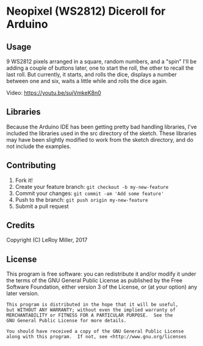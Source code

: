 # Neopixel (WS2812) Diceroll for Arduino 

## Usage

9 WS2812 pixels arranged in a square, random numbers, and a "spin" 
I'll be adding a couple of buttons later, one to start the roll, the other to recall the last roll. But currently, it starts, and rolls the dice, displays a number between one and six, waits a little while and rolls the dice again.

Video: https://youtu.be/sujVmkeK8n0

## Libraries

Because the Arduino IDE has been getting pretty bad handling libraries, I've included the libraries used in the src directory of the sketch. These libraries may have been slightly modified to work from the sketch directory, and do not include the examples.  

## Contributing

1. Fork it!
2. Create your feature branch: `git checkout -b my-new-feature`
3. Commit your changes: `git commit -am 'Add some feature'`
4. Push to the branch: `git push origin my-new-feature`
5. Submit a pull request

## Credits

Copyright (C) LeRoy Miller, 2017

## License

This program is free software: you can redistribute it and/or modify
    it under the terms of the GNU General Public License as published by
    the Free Software Foundation, either version 3 of the License, or
    (at your option) any later version.

    This program is distributed in the hope that it will be useful,
    but WITHOUT ANY WARRANTY; without even the implied warranty of
    MERCHANTABILITY or FITNESS FOR A PARTICULAR PURPOSE.  See the
    GNU General Public License for more details.

    You should have received a copy of the GNU General Public License
    along with this program.  If not, see <http://www.gnu.org/licenses
